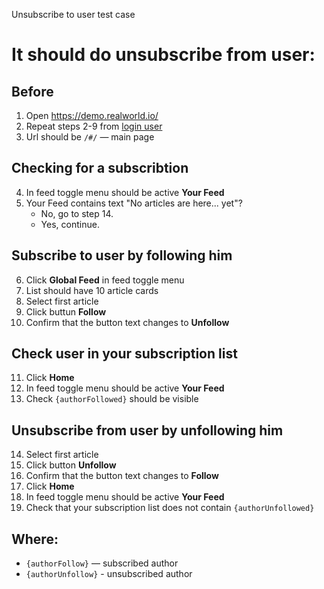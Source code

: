 Unsubscribe to user test case

# It should do unsubscribe from user:

## Before

1. Open https://demo.realworld.io/
2. Repeat steps 2-9 from [login user](/test_cases/login_user.md)
3. Url should be `/#/` — main page

## Checking for a subscribtion

4.  In feed toggle menu should be active **Your Feed**
5.  Your Feed contains text "No articles are here... yet"?
    * No, go to step 14.
    * Yes, continue.

## Subscribe to user by following him

6. Click **Global Feed** in feed toggle menu
7. List should have 10 article cards
8. Select first article
9. Click buttun **Follow**
10. Confirm that the button text changes to **Unfollow**

## Check user in your subscription list

11. Click **Home**
12. In feed toggle menu should be active **Your Feed**
13. Check `{authorFollowed}` should be visible

## Unsubscribe from user by unfollowing him

14. Select first article    
15. Click button **Unfollow**
16. Confirm that the button text changes to **Follow**
17. Click **Home**
18. In feed toggle menu should be active **Your Feed**
19. Check that your subscription list does not contain `{authorUnfollowed}`

## Where:

- `{authorFollow}` — subscribed author
- `{authorUnfollow}` - unsubscribed author
